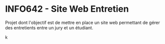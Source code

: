 # INFO642 - Site Web Entretien

Projet dont l'objectif est de mettre en place un site web permettant de gérer des entretients entre un jury et un étudiant.

k